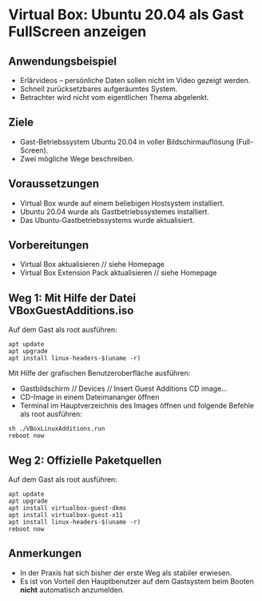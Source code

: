 # Virtual Box: Ubuntu 20.04 als Gast FullScreen anzeigen

## Anwendungsbeispiel
* Erlärvideos – persönliche Daten sollen nicht im Video gezeigt werden.
* Schnell zurücksetzbares aufgeräumtes System.
* Betrachter wird nicht vom eigentlichen Thema abgelenkt.

## Ziele
* Gast-Betriebssystem Ubuntu 20.04 in voller Bildschirmauflösung (Full-Screen).
* Zwei mögliche Wege beschreiben.

## Voraussetzungen
* Virtual Box wurde auf einem beliebigen Hostsystem installiert.
* Ubuntu 20.04 wurde als Gastbetriebssystemes installiert.
* Das Ubuntu-Gastbetriebssystems wurde aktualisiert.

## Vorbereitungen
* Virtual Box aktualisieren // siehe Homepage
* Virtual Box Extension Pack aktualisieren // siehe Homepage

## Weg 1: Mit Hilfe der Datei VBoxGuestAdditions.iso
Auf dem Gast als root ausführen:
```
apt update
apt upgrade
apt install linux-headers-$(uname -r)
```
Mit Hilfe der grafischen Benutzeroberfläche ausführen:

* Gastbildschirm // Devices // Insert Guest Additions CD image...
* CD-Image in einem Dateimananger öffnen
* Terminal im Hauptverzeichnis des Images öffnen und folgende Befehle als root ausführen:
```
sh ./VBoxLinuxAdditions.run
reboot now
```

## Weg 2: Offizielle Paketquellen
Auf dem Gast als root ausführen:
```
apt update
apt upgrade
apt install virtualbox-guest-dkms
apt install virtualbox-guest-x11
apt install linux-headers-$(uname -r)
reboot now
```

## Anmerkungen
* In der Praxis hat sich bisher der erste Weg als stabiler erwiesen.
* Es ist von Vorteil den Hauptbenutzer auf dem Gastsystem beim Booten **nicht** automatisch anzumelden.
